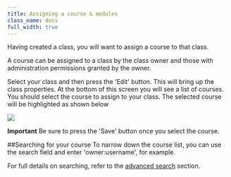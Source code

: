 ```yaml
---
title: Assigning a course & modules 
class_name: docs
full_width: true
---
```


Having created a class, you will want to assign a course to that class.

A course can be assigned to a class by the class owner and those with administration permissions granted by the owner.

Select your class and then press the 'Edit' button. This will bring up the class properties. At the bottom of this screen you will see a list of courses. You should select the course to assign to your class. The selected course will be highlighted as shown below

![](docs/education/class-course-assign.png)

**Important** Be sure to press the 'Save' button once you select the course.

##Searching for your course
To narrow down the course list, you can use the search field and enter 'owner:username', for example. 

For full details on searching, refer to the [advanced search](/docs/console/prj-search) section.